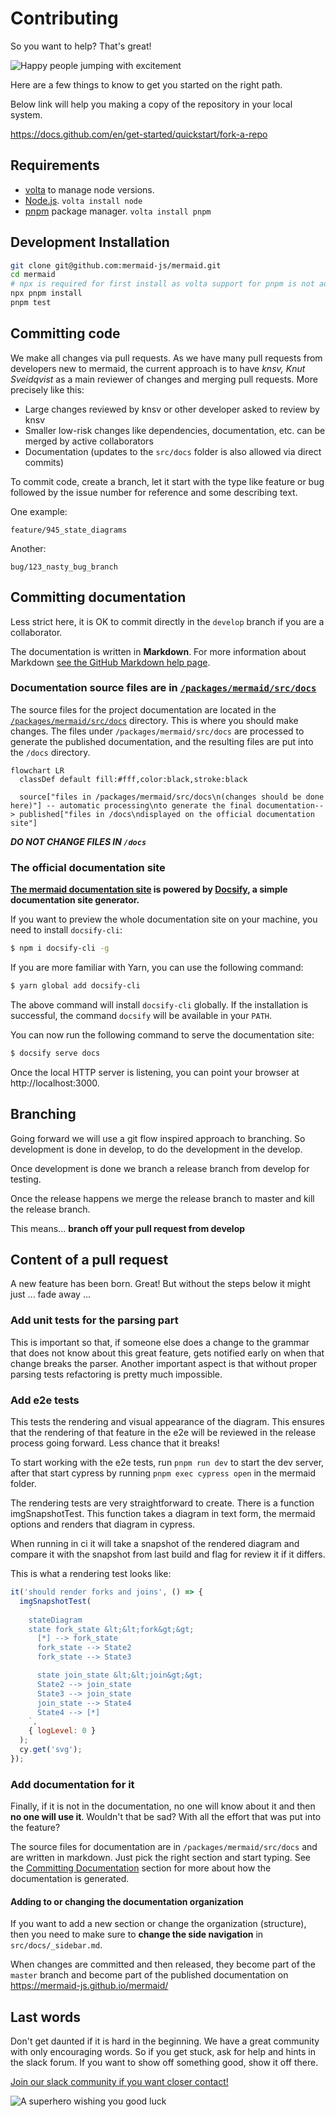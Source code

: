 # Contributing

So you want to help? That's great!

![Happy people jumping with excitement](https://media.giphy.com/media/BlVnrxJgTGsUw/giphy.gif)

Here are a few things to know to get you started on the right path.

Below link will help you making a copy of the repository in your local system.

https://docs.github.com/en/get-started/quickstart/fork-a-repo

## Requirements

- [volta](https://volta.sh/) to manage node versions.
- [Node.js](https://nodejs.org/en/). `volta install node`
- [pnpm](https://pnpm.io/) package manager. `volta install pnpm`

## Development Installation

```bash
git clone git@github.com:mermaid-js/mermaid.git
cd mermaid
# npx is required for first install as volta support for pnpm is not added yet.
npx pnpm install
pnpm test
```

## Committing code

We make all changes via pull requests. As we have many pull requests from developers new to mermaid, the current approach is to have _knsv, Knut Sveidqvist_ as a main reviewer of changes and merging pull requests. More precisely like this:

- Large changes reviewed by knsv or other developer asked to review by knsv
- Smaller low-risk changes like dependencies, documentation, etc. can be merged by active collaborators
- Documentation (updates to the `src/docs` folder is also allowed via direct commits)

To commit code, create a branch, let it start with the type like feature or bug followed by the issue number for reference and some describing text.

One example:

`feature/945_state_diagrams`

Another:

`bug/123_nasty_bug_branch`

## Committing documentation

Less strict here, it is OK to commit directly in the `develop` branch if you are a collaborator.

The documentation is written in **Markdown**. For more information about Markdown [see the GitHub Markdown help page](https://help.github.com/en/github/writing-on-github/basic-writing-and-formatting-syntax).

### Documentation source files are in [`/packages/mermaid/src/docs`](packages/mermaid/src/docs)

The source files for the project documentation are located in the [`/packages/mermaid/src/docs`](packages/mermaid/src/docs) directory. This is where you should make changes.
The files under `/packages/mermaid/src/docs` are processed to generate the published documentation, and the resulting files are put into the `/docs` directory.

```mermaid
flowchart LR
  classDef default fill:#fff,color:black,stroke:black

  source["files in /packages/mermaid/src/docs\n(changes should be done here)"] -- automatic processing\nto generate the final documentation--> published["files in /docs\ndisplayed on the official documentation site"]

```

**_DO NOT CHANGE FILES IN `/docs`_**

### The official documentation site

**[The mermaid documentation site](https://mermaid-js.github.io/mermaid/) is powered by [Docsify](https://docsify.js.org), a simple documentation site generator.**

If you want to preview the whole documentation site on your machine, you need to install `docsify-cli`:

```sh
$ npm i docsify-cli -g
```

If you are more familiar with Yarn, you can use the following command:

```sh
$ yarn global add docsify-cli
```

The above command will install `docsify-cli` globally.
If the installation is successful, the command `docsify` will be available in your `PATH`.

You can now run the following command to serve the documentation site:

```sh
$ docsify serve docs
```

Once the local HTTP server is listening, you can point your browser at http://localhost:3000.

## Branching

Going forward we will use a git flow inspired approach to branching. So development is done in develop, to do the development in the develop.

Once development is done we branch a release branch from develop for testing.

Once the release happens we merge the release branch to master and kill the release branch.

This means... **branch off your pull request from develop**

## Content of a pull request

A new feature has been born. Great! But without the steps below it might just ... fade away ...

### **Add unit tests for the parsing part**

This is important so that, if someone else does a change to the grammar that does not know about this great feature, gets notified early on when that change breaks the parser. Another important aspect is that without proper parsing tests refactoring is pretty much impossible.

### **Add e2e tests**

This tests the rendering and visual appearance of the diagram. This ensures that the rendering of that feature in the e2e will be reviewed in the release process going forward. Less chance that it breaks!

To start working with the e2e tests, run `pnpm run dev` to start the dev server, after that start cypress by running `pnpm exec cypress open` in the mermaid folder.

The rendering tests are very straightforward to create. There is a function imgSnapshotTest. This function takes a diagram in text form, the mermaid options and renders that diagram in cypress.

When running in ci it will take a snapshot of the rendered diagram and compare it with the snapshot from last build and flag for review it if it differs.

This is what a rendering test looks like:

```javascript
it('should render forks and joins', () => {
  imgSnapshotTest(
    `
    stateDiagram
    state fork_state &lt;&lt;fork&gt;&gt;
      [*] --> fork_state
      fork_state --> State2
      fork_state --> State3

      state join_state &lt;&lt;join&gt;&gt;
      State2 --> join_state
      State3 --> join_state
      join_state --> State4
      State4 --> [*]
    `,
    { logLevel: 0 }
  );
  cy.get('svg');
});
```

### **Add documentation for it**

Finally, if it is not in the documentation, no one will know about it and then **no one will use it**. Wouldn't that be sad? With all the effort that was put into the feature?

The source files for documentation are in `/packages/mermaid/src/docs` and are written in markdown. Just pick the right section and start typing. See the [Committing Documentation](#committing-documentation) section for more about how the documentation is generated.

#### Adding to or changing the documentation organization

If you want to add a new section or change the organization (structure), then you need to make sure to **change the side navigation** in `src/docs/_sidebar.md`.

When changes are committed and then released, they become part of the `master` branch and become part of the published documentation on https://mermaid-js.github.io/mermaid/

## Last words

Don't get daunted if it is hard in the beginning. We have a great community with only encouraging words. So if you get stuck, ask for help and hints in the slack forum. If you want to show off something good, show it off there.

[Join our slack community if you want closer contact!](https://join.slack.com/t/mermaid-talk/shared_invite/enQtNzc4NDIyNzk4OTAyLWVhYjQxOTI2OTg4YmE1ZmJkY2Y4MTU3ODliYmIwOTY3NDJlYjA0YjIyZTdkMDMyZTUwOGI0NjEzYmEwODcwOTE)

![A superhero wishing you good luck](https://media.giphy.com/media/l49JHz7kJvl6MCj3G/giphy.gif)
